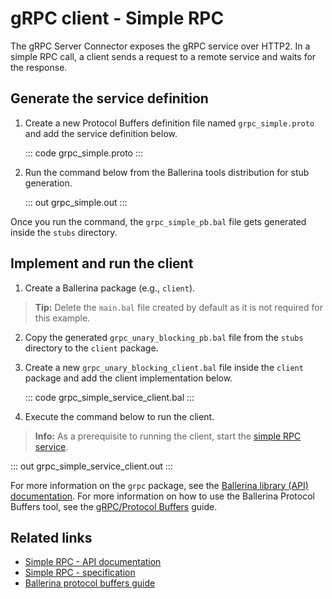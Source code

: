 # gRPC client - Simple RPC

The gRPC Server Connector exposes the gRPC service over HTTP2. In a simple RPC call, a client sends a request to a remote service and waits for the response.

## Generate the service definition

1. Create a new Protocol Buffers definition file named `grpc_simple.proto` and add the service definition below.

    ::: code grpc_simple.proto :::

2. Run the command below from the Ballerina tools distribution for stub generation.

   ::: out grpc_simple.out :::

Once you run the command, the `grpc_simple_pb.bal` file gets generated inside the `stubs` directory.

## Implement and run the client

1. Create a Ballerina package (e.g., `client`).

>**Tip:** Delete the `main.bal` file created by default as it is not required for this example.

2. Copy the generated `grpc_unary_blocking_pb.bal` file from the `stubs` directory to the  `client` package.

3. Create a new `grpc_unary_blocking_client.bal` file inside the `client` package and add the client implementation below.

   ::: code grpc_simple_service_client.bal :::

4. Execute the command below to run the client.

>**Info:** As a prerequisite to running the client, start the [simple RPC service](/learn/by-example/grpc-service-simple/).

   ::: out grpc_simple_service_client.out :::

For more information on the `grpc` package, see the [Ballerina library (API) documentation](https://lib.ballerina.io/ballerina/grpc/latest/).
For more information on how to use the Ballerina Protocol Buffers tool, see the [gRPC/Protocol Buffers](https://ballerina.io/learn/cli-documentation/grpc/) guide.

## Related links
- [Simple RPC - API documentation](https://lib.ballerina.io/ballerina/grpc/latest)
- [Simple RPC - specification](/spec/grpc/#41-simple-rpc)
- [Ballerina protocol buffers guide](/learn/cli-documentation/grpc/)
